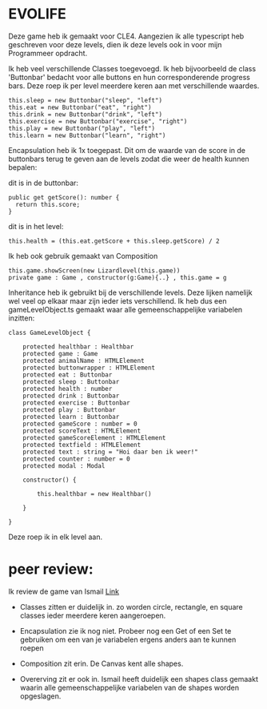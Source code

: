 # EVOLIFE
Deze game heb ik gemaakt voor CLE4.
Aangezien ik alle typescript heb geschreven voor deze levels, dien ik deze levels ook in voor mijn Programmeer opdracht. 

Ik heb veel verschillende Classes toegevoegd.
Ik heb bijvoorbeeld de class 'Buttonbar' bedacht voor alle buttons en hun corresponderende progress bars. Deze roep ik per level meerdere keren aan met verschillende waardes.

    this.sleep = new Buttonbar("sleep", "left")
    this.eat = new Buttonbar("eat", "right")
    this.drink = new Buttonbar("drink", "left")
    this.exercise = new Buttonbar("exercise", "right") 
    this.play = new Buttonbar("play", "left")
    this.learn = new Buttonbar("learn", "right")

Encapsulation heb ik 1x toegepast. Dit om de waarde van de score in de buttonbars terug te geven aan de levels zodat die weer de health kunnen bepalen:

dit is in de buttonbar:

    public get getScore(): number {
      return this.score;
    }

dit is in het level:

    this.health = (this.eat.getScore + this.sleep.getScore) / 2

Ik heb ook gebruik gemaakt van Composition 

    this.game.showScreen(new Lizardlevel(this.game))
    private game : Game , constructor(g:Game){..} , this.game = g
    
Inheritance heb ik gebruikt bij de verschillende levels. Deze lijken namelijk wel veel op elkaar maar zijn ieder iets verschillend. Ik heb dus een gameLevelObject.ts gemaakt waar alle gemeenschappelijke variabelen inzitten:

```
class GameLevelObject {

    protected healthbar : Healthbar
    protected game : Game
    protected animalName : HTMLElement
    protected buttonwrapper : HTMLElement
    protected eat : Buttonbar
    protected sleep : Buttonbar
    protected health : number
    protected drink : Buttonbar
    protected exercise : Buttonbar
    protected play : Buttonbar
    protected learn : Buttonbar
    protected gameScore : number = 0
    protected scoreText : HTMLElement
    protected gameScoreElement : HTMLElement
    protected textfield : HTMLElement
    protected text : string = "Hoi daar ben ik weer!"
    protected counter : number = 0
    protected modal : Modal

    constructor() {
        
        this.healthbar = new Healthbar()
        
    }

}
```

Deze roep ik in elk level aan. 

# peer review:
Ik review de game van Ismail [Link](https://github.com/IsmailHusseinCR/gamepr4)

- Classes zitten er duidelijk in. zo worden circle, rectangle, en square classes ieder meerdere keren aangeroepen. 

- Encapsulation zie ik nog niet. Probeer nog een Get of een Set te gebruiken om een van je variabelen ergens anders aan te kunnen roepen

- Composition zit erin. De Canvas kent alle shapes.

- Overerving zit er ook in. Ismail heeft duidelijk een shapes class gemaakt waarin alle gemeenschappelijke variabelen van de shapes worden opgeslagen. 


   



